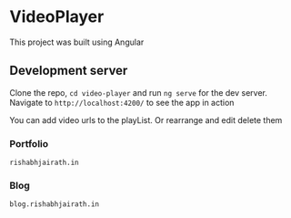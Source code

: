 # VideoPlayer

This project was built using Angular

## Development server
Clone the repo, `cd video-player` and run `ng serve` for the dev server.
Navigate to `http://localhost:4200/` to see the app in action

You can add video urls to the playList. Or rearrange and edit delete them


### Portfolio

`rishabhjairath.in`

### Blog

`blog.rishabhjairath.in`
